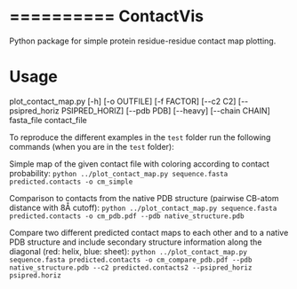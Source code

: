 ==========
ContactVis
==========

Python package for simple protein residue-residue contact map plotting.


Usage
=====

plot_contact_map.py [-h] [-o OUTFILE] [-f FACTOR] [--c2 C2]
                    [--psipred_horiz PSIPRED_HORIZ] [--pdb PDB]
                    [--heavy] [--chain CHAIN]
                    fasta_file contact_file


To reproduce the different examples in the ``test`` folder run the following commands (when you are in the ``test`` folder):

Simple map of the given contact file with coloring according to contact probability:
``python ../plot_contact_map.py sequence.fasta predicted.contacts -o cm_simple``

Comparison to contacts from the native PDB structure (pairwise CB-atom distance with 8Å cutoff):
``python ../plot_contact_map.py sequence.fasta predicted.contacts -o cm_pdb.pdf --pdb native_structure.pdb``

Compare two different predicted contact maps to each other and to a native PDB structure and include secondary structure information along the diagonal (red: helix, blue: sheet):
``python ../plot_contact_map.py sequence.fasta predicted.contacts -o cm_compare_pdb.pdf --pdb native_structure.pdb --c2 predicted.contacts2 --psipred_horiz psipred.horiz``
